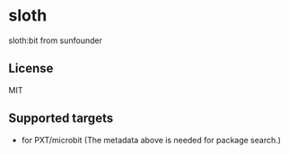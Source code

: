 # sloth
sloth:bit from sunfounder


## License

MIT

## Supported targets

* for PXT/microbit
(The metadata above is needed for package search.)

